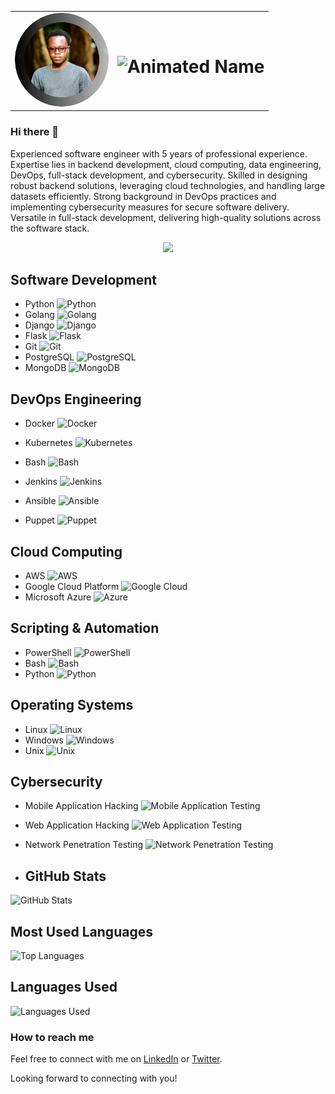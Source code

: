 <!-- Profile Picture and Banner -->
<table>
  <tr>
    <td align="left">
      <img src="./profilepicture.png" alt="Profile Picture" width="150" height="150" style="border-radius: 50%; object-fit: cover;" />
    </td>
    <td align="center">
      <h1>
        <img src="https://via.placeholder.com/800x100/000000/FFFFFF?text=Cycus+Pectus" alt="Animated Name" />
      </h1>
    </td>
  </tr>
</table>



### Hi there 👋

<!--
**cy-cus/cy-cus** is a ✨ _special_ ✨ repository because its `README.md` (this file) appears on your GitHub profile.

Here are some ideas to get you started:

- 🔭 I’m currently working on ...
- 🌱 I’m currently learning ...
- 👯 I’m looking to collaborate on ...
- 🤔 I’m looking for help with ...
- 💬 Ask me about ...
- 📫 How to reach me: ...
- 😄 Pronouns: ...
- ⚡ Fun fact: ...
-->
Experienced software engineer with 5 years of professional experience. Expertise lies in backend development, cloud computing, data engineering, DevOps, full-stack development, and cybersecurity. Skilled in designing robust backend solutions, leveraging cloud technologies, and handling large datasets efficiently. Strong background in DevOps practices and implementing cybersecurity measures for secure software delivery. Versatile in full-stack development, delivering high-quality solutions across the software stack.


<p align="center">
  <a href="https://skillicons.dev">
    <img src="https://skillicons.dev/icons?i=py,django,flask,docker,kubernetes,nodejs,aws,gcp,git,postgres,linux,bash,powershell,ansible,puppet,jenkins,go,azure,mongodb" />
  </a>
</p>




## Software Development

- Python ![Python](https://img.shields.io/badge/Python-3776AB?logo=python&logoColor=white&style=flat)
- Golang ![Golang](https://img.shields.io/badge/Go-00ADD8?logo=go&logoColor=white&style=flat)
- Django ![Django](https://img.shields.io/badge/Django-092E20?logo=django&logoColor=white&style=flat)
- Flask ![Flask](https://img.shields.io/badge/Flask-000000?logo=flask&logoColor=white&style=flat)
- Git ![Git](https://img.shields.io/badge/Git-F05032?logo=git&logoColor=white&style=flat)
- PostgreSQL ![PostgreSQL](https://img.shields.io/badge/PostgreSQL-336791?logo=postgresql&logoColor=white&style=flat)
- MongoDB ![MongoDB](https://img.shields.io/badge/MongoDB-47A248?logo=mongodb&logoColor=white&style=flat)


## DevOps Engineering

- Docker ![Docker](https://img.shields.io/badge/Docker-2496ED?logo=docker&logoColor=white&style=flat)
  
- Kubernetes ![Kubernetes](https://img.shields.io/badge/Kubernetes-326CE5?logo=kubernetes&logoColor=white&style=flat)
  
- Bash ![Bash](https://img.shields.io/badge/Bash-4EAA25?logo=gnu-bash&logoColor=white&style=flat)
  
- Jenkins ![Jenkins](https://img.shields.io/badge/Jenkins-D24939?logo=jenkins&logoColor=white&style=flat)
  
- Ansible ![Ansible](https://img.shields.io/badge/Ansible-EE0000?logo=ansible&logoColor=white&style=flat)
  
- Puppet ![Puppet](https://img.shields.io/badge/Puppet-FFAE1A?logo=puppet&logoColor=white&style=flat)

## Cloud Computing

- AWS ![AWS](https://img.shields.io/badge/AWS-232F3E?logo=amazon-aws&logoColor=white&style=flat)
- Google Cloud Platform ![Google Cloud ](https://img.shields.io/badge/Google_Cloud-4285F4?logo=google-cloud&logoColor=white&style=flat)
- Microsoft Azure ![Azure](https://img.shields.io/badge/Azure-0089D6?logo=microsoft-azure&logoColor=white&style=flat)

## Scripting & Automation

- PowerShell ![PowerShell](https://img.shields.io/badge/PowerShell-5391FE?logo=powershell&logoColor=white&style=flat)
- Bash ![Bash](https://img.shields.io/badge/Bash-4EAA25?logo=gnu-bash&logoColor=white&style=flat)
- Python ![Python](https://img.shields.io/badge/Python-3776AB?logo=python&logoColor=white&style=flat)

## Operating Systems

- Linux ![Linux](https://img.shields.io/badge/Linux-FCC624?logo=linux&logoColor=black&style=flat)
- Windows ![Windows](https://img.shields.io/badge/Windows-0078D6?logo=windows&logoColor=white&style=flat)
- Unix ![Unix](https://img.shields.io/badge/Unix-000000?logo=unix&logoColor=white&style=flat)


## Cybersecurity

- Mobile Application Hacking ![Mobile Application Testing](https://img.shields.io/badge/Mobile_Application_Testing-FF9900?logo=android&logoColor=white&style=flat)
- Web Application Hacking ![Web Application Testing](https://img.shields.io/badge/Web_Application_Testing-4285F4?logo=chrome&logoColor=white&style=flat)
- Network Penetration Testing ![Network Penetration Testing](https://img.shields.io/badge/Network_Penetration_Testing-FF0000?logo=kali-linux&logoColor=white&style=flat)

- ## GitHub Stats
![GitHub Stats](https://github-readme-stats.vercel.app/api?username=YourUsername&show_icons=true)

## Most Used Languages
![Top Languages](https://github-readme-stats.vercel.app/api/top-langs/?username=YourUsername)

## Languages Used
![Languages Used](https://github-readme-stats.vercel.app/api/top-langs/?username=YourUsername&layout=compact)








### How to reach me


Feel free to connect with me on [LinkedIn](https://www.linkedin.com/in/cycus-pectus-) or [Twitter](https://twitter.com/_cytech). 

Looking forward to connecting with you!
